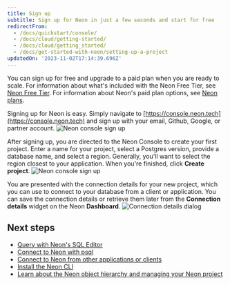 ```yaml
---
title: Sign up
subtitle: Sign up for Neon in just a few seconds and start for free
redirectFrom:
  - /docs/quickstart/console/
  - /docs/cloud/getting-started/
  - /docs/cloud/getting_started/
  - /docs/get-started-with-neon/setting-up-a-project
updatedOn: '2023-11-02T17:14:39.696Z'
---
```


You can sign up for free and upgrade to a paid plan when you are ready to scale. For information about what's included with the Neon Free Tier, see [Neon Free Tier](/docs/introduction/free-tier). For information about Neon's paid plan options, see [Neon plans](/docs/introduction/plans).

Signing up for Neon is easy. Simply navigate to [https://console.neon.tech](https://console.neon.tech) and sign up with your email, Github, Google, or partner account.
![Neon console sign up](/docs/get-started-with-neon/neon_signup.png)

After signing up, you are directed to the Neon Console to create your first project. Enter a name for your project, select a Postgres version, provide a database name, and select a region. Generally, you'll want to select the region closest to your application. When you're finished, click **Create project**.
![Neon console sign up](/docs/get-started-with-neon/create_first_project.png)

You are presented with the connection details for your new project, which you can use to connect to your database from a client or application. You can save the connection details or retrieve them later from the **Connection details** widget on the Neon **Dashboard**.
![Connection details dialog](/docs/get-started-with-neon/connection_details_modal.png)

## Next steps

- [Query with Neon's SQL Editor](/docs/get-started-with-neon/query-with-neon-sql-editor)
- [Connect to Neon with psql](/docs/get-started-with-neon/query-with-psql-editor)
- [Connect to Neon from other applications or clients](/docs/connect/connect-from-any-app)
- [Install the Neon CLI](/docs/reference/cli-install)
- [Learn about the Neon object hierarchy and managing your Neon project](/docs/manage/overview)

<NeedHelp/>
